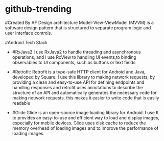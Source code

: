 # github-trending
#Created By AF
Design architecture
Model-View-ViewModel (MVVM) is a software design pattern that is structured to separate program logic and user interface controls.

#Android Tech Stack
 
 - #RxJava2
   I use RxJava2 to handle threading and asynchronous operations, 
   and I use RxView to handling UI events,to binding observables to UI components, such as buttons or text fields.

 - #Retrofit:
   Retrofit is a type-safe HTTP client for Android and Java, developed by Square. 
   I use this library to making network requests, by providing a clean and easy-to-use API for defining 
   endpoints and handling responses and retrofit uses annotations to describe the structure of an API and automatically
   generates the necessary code for making network requests. this makes it easier to write code that is easily readable

 - #Glide
   Glide is an open-source image loading library for Android. I use It to provides an easy-to-use and efficient way to load and display images,
   especially for mobile devices. 
   Glide uses disk cache to reduce the memory overhead of loading images and to improve the performance of loading images.
